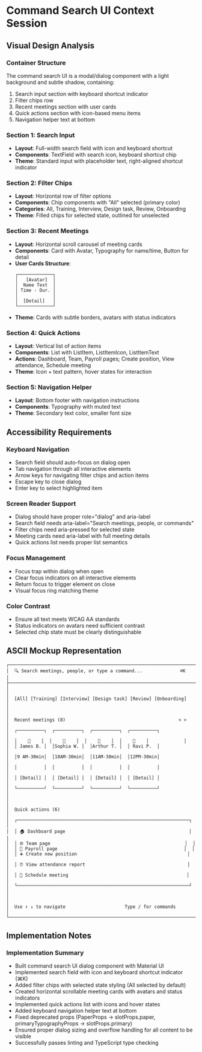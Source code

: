 # Command Search UI Context Session

## Visual Design Analysis

### Container Structure
The command search UI is a modal/dialog component with a light background and subtle shadow, containing:
1. Search input section with keyboard shortcut indicator
2. Filter chips row  
3. Recent meetings section with user cards
4. Quick actions section with icon-based menu items
5. Navigation helper text at bottom

### Section 1: Search Input
- **Layout**: Full-width search field with icon and keyboard shortcut
- **Components**: TextField with search icon, keyboard shortcut chip
- **Theme**: Standard input with placeholder text, right-aligned shortcut indicator

### Section 2: Filter Chips  
- **Layout**: Horizontal row of filter options
- **Components**: Chip components with "All" selected (primary color)
- **Categories**: All, Training, Interview, Design task, Review, Onboarding
- **Theme**: Filled chips for selected state, outlined for unselected

### Section 3: Recent Meetings
- **Layout**: Horizontal scroll carousel of meeting cards
- **Components**: Card with Avatar, Typography for name/time, Button for detail
- **User Cards Structure**:
  ```
  ┌─────────────┐
  │   [Avatar]  │ 
  │  Name Text  │
  │ Time - Dur. │
  │             │
  │  [Detail]   │
  └─────────────┘
  ```
- **Theme**: Cards with subtle borders, avatars with status indicators

### Section 4: Quick Actions
- **Layout**: Vertical list of action items
- **Components**: List with ListItem, ListItemIcon, ListItemText
- **Actions**: Dashboard, Team, Payroll pages; Create position, View attendance, Schedule meeting
- **Theme**: Icon + text pattern, hover states for interaction

### Section 5: Navigation Helper
- **Layout**: Bottom footer with navigation instructions
- **Components**: Typography with muted text
- **Theme**: Secondary text color, smaller font size

## Accessibility Requirements

### Keyboard Navigation
- Search field should auto-focus on dialog open
- Tab navigation through all interactive elements
- Arrow keys for navigating filter chips and action items
- Escape key to close dialog
- Enter key to select highlighted item

### Screen Reader Support
- Dialog should have proper role="dialog" and aria-label
- Search field needs aria-label="Search meetings, people, or commands"
- Filter chips need aria-pressed for selected state
- Meeting cards need aria-label with full meeting details
- Quick actions list needs proper list semantics

### Focus Management
- Focus trap within dialog when open
- Clear focus indicators on all interactive elements
- Return focus to trigger element on close
- Visual focus ring matching theme

### Color Contrast
- Ensure all text meets WCAG AA standards
- Status indicators on avatars need sufficient contrast
- Selected chip state must be clearly distinguishable

## ASCII Mockup Representation

```
┌────────────────────────────────────────────────────────────────────────┐
│  🔍 Search meetings, people, or type a command...              ⌘K     │
├────────────────────────────────────────────────────────────────────────┤
│                                                                        │
│  [All] [Training] [Interview] [Design task] [Review] [Onboarding]     │
│                                                                        │
│  Recent meetings (8)                                          < >     │
│  ┌──────────┐  ┌──────────┐  ┌──────────┐  ┌──────────┐             │
│  │    👤    │  │    👤    │  │    👤    │  │    👤    │             │
│  │ James B. │  │Sophia W. │  │Arthur T. │  │ Ravi P.  │             │
│  │9 AM-30min│  │10AM-30min│  │11AM-30min│  │12PM-30min│             │
│  │          │  │          │  │          │  │          │             │
│  │ [Detail] │  │ [Detail] │  │ [Detail] │  │ [Detail] │             │
│  └──────────┘  └──────────┘  └──────────┘  └──────────┘             │
│                                                                        │
│  Quick actions (6)                                                    │
│  ┌────────────────────────────────────────────────────────────────┐  │
│  │ 🏠 Dashboard page                                              │  │
│  │ 🌐 Team page                                                  │  │
│  │ 📄 Payroll page                                               │  │
│  │ ➕ Create new position                                         │  │
│  │ ⏰ View attendance report                                      │  │
│  │ 📅 Schedule meeting                                            │  │
│  └────────────────────────────────────────────────────────────────┘  │
│                                                                        │
│  Use ↑ ↓ to navigate                      Type / for commands        │
└────────────────────────────────────────────────────────────────────────┘
```

## Implementation Notes

### Implementation Summary
- Built command search UI dialog component with Material UI
- Implemented search field with icon and keyboard shortcut indicator (⌘K)
- Added filter chips with selected state styling (All selected by default)
- Created horizontal scrollable meeting cards with avatars and status indicators
- Implemented quick actions list with icons and hover states
- Added keyboard navigation helper text at bottom
- Fixed deprecated props (PaperProps → slotProps.paper, primaryTypographyProps → slotProps.primary)
- Ensured proper dialog sizing and overflow handling for all content to be visible
- Successfully passes linting and TypeScript type checking